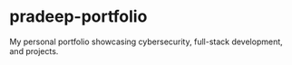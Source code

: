 # pradeep-portfolio
My personal portfolio showcasing cybersecurity, full-stack development, and projects.
